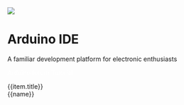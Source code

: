 <div class="container uiflow_banner">
    <div>
      <img src="https://m5stack.oss-cn-shenzhen.aliyuncs.com/image/m5-docs_homepage/home_page/arduino_home_page.webp">
    </div>
    <div style="margin-top:30px">
      <h1 class="jumbotron-heading">Arduino IDE</h1>
      <p class="lead text-muted">A familiar development platform for electronic enthusiasts</p>
      <p>
        <a href="https://www.arduino.cn/forum-152-1.html" target="view_window" class="btn btn-primary my-2" style="color:white;text-decoration:none">Arduino forum</a>
        <a class="btn btn-secondary my-2" style="color:white;text-decoration:none" onclick= page_move("tutorial")>Tutorial</a>
      </p>
    </div>
</div>


<div id='arduino_home_page' v-cloak>
  <el-card class="box-card" v-for="(item,index) in list" :key="index" style="margin-bottom:20px" :id="item.id">
    <div slot="header" class="clearfix">
      <span>{{item.title}}</span>
      <i class="el-icon-s-management" style="float: right;"></i>
    </div>
    <div v-for="(href,name) in item.item" :key="name" style="margin: 0px 10px 10px 0px ;display:inline-block;">
      <a :href='href'><el-tag>{{name}}</el-tag></a>
    </div>
  </el-card>
</div>


<script>

const quickstart = {
  'title':"快速上手/开发环境搭建教程",
  'item':{
    'BASIC / M5GO / FIRE / FACES':'#/zh_CN/arduino/arduino_development',
    'M5StickC':'#/zh_CN/arduino/arduino_development',
    'M5Stick':'#/zh_CN/arduino/arduino_development',
    'ATOM Lite / Matrix':'#/zh_CN/arduino/arduino_development',
    'M5Core2':'#/zh_CN/arduino/arduino_core2_development'
  },
  "id":"quickstart"
};

const m5core_api = {
  'title':"M5Core API",
  'item':{
    'System':'#/zh_CN/api/system',
    'Speaker':'#/zh_CN/api/speaker',
    'LCD':'#/zh_CN/api/lcd',
    'Button':'#/zh_CN/api/button',
    'IMU Sensor(MPU9250)':'#/zh_CN/api/mpu9250',
    'Button':'#/zh_CN/api/button',
    'TF Card':'#/zh_CN/api/tf',
    'Power':'#/zh_CN/api/power',
    'I/O':'#/zh_CN/api/gpio',
    'I2C':'#/zh_CN/api/commutil',
    'WIFI':'#/zh_CN/api/wifi',
    'Timer':'#/zh_CN/api/ticker',
  },
  "id":"m5core_api"
};

const m5core2_api = {
  'title':"M5Core2 API",
  'item':{
    'AXP192':'#/zh_CN/api/axp192_core2',
    'TFT-SCREEN':'#/zh_CN/api/lcd',
    'TOUCH':'#/zh_CN/api/touch',
    'RTC':'#/zh_CN/api/core2/rtc_api'
  },
  "id":"m5core2_api"
};

const m5stickc_api = {
  'title':"M5StickC API",
  'item':{
    'System':'#/zh_CN/api/system_m5stickc',
    'AXP192':'#/zh_CN/api/axp192_m5stickc',
    'TFT-SCREEN':'#/zh_CN/api/lcd_m5stickc',
    'IMU':'#/zh_CN/api/imu',
    'RTC':'#/zh_CN/api/rtc',
    'PWM':'#/zh_CN/api/pwm',
  },
  "id":"m5stickc_api"
};

const coreink_api = {
  'title':"CoreInk API",
  'item':{
    'System & Button & RTC & Speaker':'#/zh_CN/api/coreink/system_api',
    'E-Ink':'#/zh_CN/api/coreink/eink_api'
  },
  "id":"coreink_api"
};

const m5paper_api = {
  'title':"M5Paper API",
  'item':{
    'System & Button & SHT30 & POWER & RTC':'#/zh_CN/api/m5paper/system_api',
    'EPD Canvas':'#/zh_CN/api/m5paper/epd_canvas',
    'TOUCH':'#/zh_CN/api/m5paper/touch'
  },
  "id":"m5paper_api"
};


var arduino_home_page = new Vue({
    el:'#arduino_home_page',
    data() {
      return {
        list: {
            quickstart: quickstart,
            m5core_api: m5core_api,
            m5stickc_api: m5stickc_api,
            m5core2_api: m5core2_api,
            coreink_api: coreink_api,
            m5paper_api: m5paper_api
          }
      };
    }
})
</script>